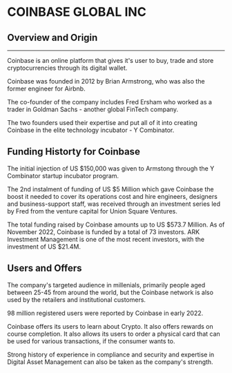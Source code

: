 # COINBASE GLOBAL INC

## Overview and Origin 

---
Coinbase is an online platform that gives it's user to buy, trade and store cryptocurrencies through its digital wallet.

Coinbase was founded in 2012 by Brian Armstrong, who was also the former engineer for Airbnb. 

The co-founder of the company includes Fred Ersham who worked as a trader in Goldman Sachs - another global FinTech company. 

The two founders used their expertise and put all of it into creating Coinbase in the elite technology incubator - Y Combinator.

## Funding Historty for Coinbase

The initial injection of US $150,000 was given to Armstong through the Y Combinator startup incubator program. 

The 2nd instalment of funding of US $5 Million which gave Coinbase the boost it needed to cover its operations cost and hire engineers, designers and business-support staff, was received through an investment series led by Fred from the venture capital for Union Square Ventures.

The total funding raised by Coinbase amounts up  to US $573.7 Million. 
As of November 2022, Coinbase is funded by a total of 73 investors. ARK Investment Management is one of the most recent investors, with the investment of US $21.4M. 

## Users and Offers
The company's targeted audience in millenials, primarily people aged between 25-45 from around the world, but the Coinbase network is also used by the retailers and institutional customers. 

98 million registered users were reported by Coinbase in early 2022. 

Coinbase offers its users to learn about Crypto. It also offers rewards on course completion.
It also allows its users to order a physical card that can be used for various transactions, if the consumer wants to. 

Strong history of experience in compliance and security and expertise in Digital Asset Management can also be taken as the company's strength. 